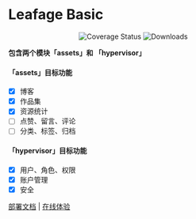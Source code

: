 # Leafage Basic

<p align="center">
 <img src="https://img.shields.io/badge/Spring%20Cloud-2020.0.1-green.svg" alt="Coverage Status">
 <img src="https://img.shields.io/badge/Spring%20Boot-2.4.3-green.svg" alt="Downloads">
</p>


**包含两个模块「assets」和 「hypervisor」**

#### 「assets」目标功能
- [x] 博客
- [x] 作品集 
- [x] 资源统计
- [ ] 点赞、留言、评论
- [ ] 分类、标签、归档

#### 「hypervisor」目标功能
- [x] 用户、角色、权限
- [x] 账户管理 
- [x] 安全

<a href="#" target="_blank">部署文档</a> | <a target="_blank" href="https://console.abeille.top"> 在线体验</a>
